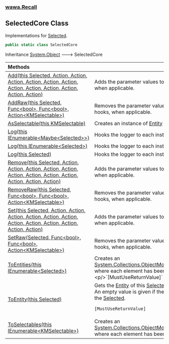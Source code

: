 ### [wawa.Recall](wawa.Recall.md 'wawa.Recall')

## SelectedCore Class

Implementations for [Selected](Selected.md 'wawa.Recall.Selected').

```csharp
public static class SelectedCore
```

Inheritance [System.Object](https://docs.microsoft.com/en-us/dotnet/api/System.Object 'System.Object') &#129106; SelectedCore

| Methods | |
| :--- | :--- |
| [Add(this Selected, Action, Action, Action, Action, Action, Action, Action, Action, Action, Action, Action, Action)](SelectedCore.Add(Selected,Action,Action,Action,Action,Action,Action,Action,Action,Action,Action,Action,Action).md 'wawa.Recall.SelectedCore.Add(this wawa.Recall.Selected, System.Action, System.Action, System.Action, System.Action, System.Action, System.Action, System.Action, System.Action, System.Action, System.Action, System.Action, System.Action)') | Adds the parameter values to the corresponding hooks, when applicable. |
| [AddRaw(this Selected, Func&lt;bool&gt;, Func&lt;bool&gt;, Action&lt;KMSelectable&gt;)](SelectedCore.AddRaw(Selected,Func{bool},Func{bool},Action{KMSelectable}).md 'wawa.Recall.SelectedCore.AddRaw(this wawa.Recall.Selected, System.Func<bool>, System.Func<bool>, System.Action<KMSelectable>)') | Removes the parameter values to the corresponding hooks, when applicable. |
| [AsSelectable(this KMSelectable)](SelectedCore.AsSelectable(KMSelectable).md 'wawa.Recall.SelectedCore.AsSelectable(this KMSelectable)') | Creates an instance of [Entity](Entity.md 'wawa.Recall.Entity') where [Solvable](Entity.Solvable.md 'wawa.Recall.Entity.Solvable') is set. |
| [Log(this IEnumerable&lt;Maybe&lt;Selected&gt;&gt;)](SelectedCore.Log(IEnumerable{Maybe{Selected}}).md 'wawa.Recall.SelectedCore.Log(this System.Collections.Generic.IEnumerable<wawa.Optionals.Maybe<wawa.Recall.Selected>>)') | Hooks the logger to each instance. |
| [Log(this IEnumerable&lt;Selected&gt;)](SelectedCore.Log(IEnumerable{Selected}).md 'wawa.Recall.SelectedCore.Log(this System.Collections.Generic.IEnumerable<wawa.Recall.Selected>)') | Hooks the logger to each instance. |
| [Log(this Selected)](SelectedCore.Log(Selected).md 'wawa.Recall.SelectedCore.Log(this wawa.Recall.Selected)') | Hooks the logger to each instance. |
| [Remove(this Selected, Action, Action, Action, Action, Action, Action, Action, Action, Action, Action, Action, Action)](SelectedCore.Remove(Selected,Action,Action,Action,Action,Action,Action,Action,Action,Action,Action,Action,Action).md 'wawa.Recall.SelectedCore.Remove(this wawa.Recall.Selected, System.Action, System.Action, System.Action, System.Action, System.Action, System.Action, System.Action, System.Action, System.Action, System.Action, System.Action, System.Action)') | Adds the parameter values to the corresponding hooks, when applicable. |
| [RemoveRaw(this Selected, Func&lt;bool&gt;, Func&lt;bool&gt;, Action&lt;KMSelectable&gt;)](SelectedCore.RemoveRaw(Selected,Func{bool},Func{bool},Action{KMSelectable}).md 'wawa.Recall.SelectedCore.RemoveRaw(this wawa.Recall.Selected, System.Func<bool>, System.Func<bool>, System.Action<KMSelectable>)') | Removes the parameter values to the corresponding hooks, when applicable. |
| [Set(this Selected, Action, Action, Action, Action, Action, Action, Action, Action, Action, Action, Action, Action)](SelectedCore.Set(Selected,Action,Action,Action,Action,Action,Action,Action,Action,Action,Action,Action,Action).md 'wawa.Recall.SelectedCore.Set(this wawa.Recall.Selected, System.Action, System.Action, System.Action, System.Action, System.Action, System.Action, System.Action, System.Action, System.Action, System.Action, System.Action, System.Action)') | Adds the parameter values to the corresponding hooks, when applicable. |
| [SetRaw(Selected, Func&lt;bool&gt;, Func&lt;bool&gt;, Action&lt;KMSelectable&gt;)](SelectedCore.SetRaw(Selected,Func{bool},Func{bool},Action{KMSelectable}).md 'wawa.Recall.SelectedCore.SetRaw(wawa.Recall.Selected, System.Func<bool>, System.Func<bool>, System.Action<KMSelectable>)') | Removes the parameter values to the corresponding hooks, when applicable. |
| [ToEntities(this IEnumerable&lt;Selected&gt;)](SelectedCore.ToEntities(IEnumerable{Selected}).md 'wawa.Recall.SelectedCore.ToEntities(this System.Collections.Generic.IEnumerable<wawa.Recall.Selected>)') | Creates an [System.Collections.ObjectModel.ReadOnlyCollection&lt;&gt;](https://docs.microsoft.com/en-us/dotnet/api/System.Collections.ObjectModel.ReadOnlyCollection-1 'System.Collections.ObjectModel.ReadOnlyCollection`1') where each element has been converted.<p/>`[MustUseReturnValue]` |
| [ToEntity(this Selected)](SelectedCore.ToEntity(Selected).md 'wawa.Recall.SelectedCore.ToEntity(this wawa.Recall.Selected)') | Gets the [Entity](Entity.md 'wawa.Recall.Entity') of this [Selected](Selected.md 'wawa.Recall.Selected').<br/>An empty value is given if there is no attached [Entity](Entity.md 'wawa.Recall.Entity') on the [Selected](Selected.md 'wawa.Recall.Selected').<br/><p/>`[MustUseReturnValue]` |
| [ToSelectables(this IEnumerable&lt;KMSelectable&gt;)](SelectedCore.ToSelectables(IEnumerable{KMSelectable}).md 'wawa.Recall.SelectedCore.ToSelectables(this System.Collections.Generic.IEnumerable<KMSelectable>)') | Creates an [System.Collections.ObjectModel.ReadOnlyCollection&lt;&gt;](https://docs.microsoft.com/en-us/dotnet/api/System.Collections.ObjectModel.ReadOnlyCollection-1 'System.Collections.ObjectModel.ReadOnlyCollection`1') where each element has been converted. |
